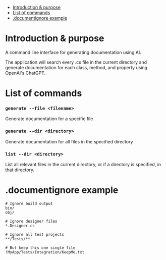 - [Introduction & purpose](#introduction--purpose)
- [List of commands](#list-of-commands)
- [.documentignore example](#documentignore-example)

# Introduction & purpose

A command line interface for generating documentation using AI.

The application will search every .cs file in the current directory and generate documentation for each class, method, and property using OpenAi's ChatGPT.

# List of commands

### `generate --file <filename>`
Generate documentation for a specific file

### `generate --dir <directory>`
Generate documentation for all files in the specified directory

### `list --dir <directory>`
List all relevant files in the current directory, or if a directory is specified, in that directory.

# .documentignore example

``` plaintext
# Ignore build output
bin/
obj/

# Ignore designer files
*.Designer.cs

# Ignore all test projects
**/Tests/**

# But keep this one single file
!MyApp/Tests/Integration/KeepMe.txt

```
